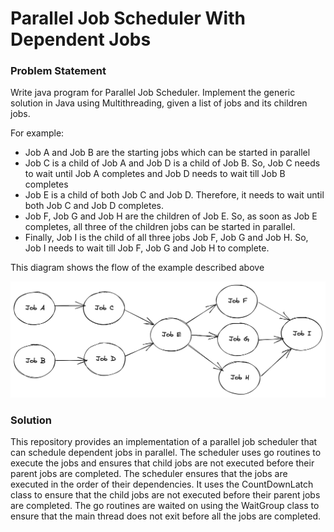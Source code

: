 # Parallel Job Scheduler With Dependent Jobs

### Problem Statement

Write java program for Parallel Job Scheduler. Implement the generic solution in Java using Multithreading, given a list of jobs and its children jobs.

For example:

-   Job A and Job B are the starting jobs which can be started in parallel
-   Job C is a child of Job A and Job D is a child of Job B. So, Job C needs to wait until Job A completes and Job D needs to wait till Job B completes
-   Job E is a child of both Job C and Job D. Therefore, it needs to wait until both Job C and Job D completes.
-   Job F, Job G and Job H are the children of Job E. So, as soon as Job E completes, all three of the children jobs can be started in parallel.
-   Finally, Job I is the child of all three jobs Job F, Job G and Job H. So, Job I needs to wait till Job F, Job G and Job H to complete.

This diagram shows the flow of the example described above

![](flow.png)

### Solution

This repository provides an implementation of a parallel job scheduler that can schedule dependent jobs in parallel. The scheduler uses go routines to execute the jobs and ensures that child jobs are not executed before their parent jobs are completed. The scheduler ensures that the jobs are executed in the order of their dependencies. It uses the CountDownLatch class to ensure that the child jobs are not executed before their parent jobs are completed. The go routines are waited on using the WaitGroup class to ensure that the main thread does not exit before all the jobs are completed.
